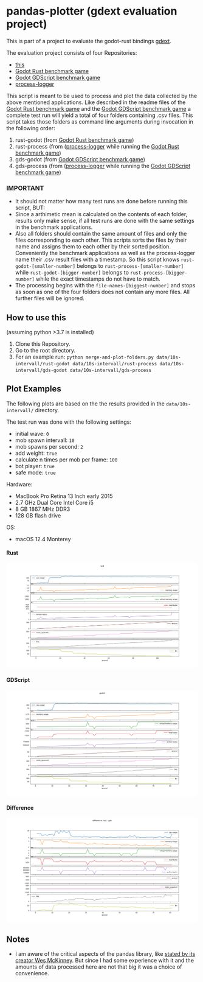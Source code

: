 # pandas-plotter (gdext evaluation project)

This is part of a project to evaluate the godot-rust bindings [gdext](https://github.com/godot-rust/gdext).

The evaluation project consists of four Repositories:

- [this](https://github.com/franziskusz/pandas-plotter)
- [Godot Rust benchmark game](https://github.com/franziskusz/dodge-r)
- [Godot GDScript benchmark game](https://github.com/franziskusz/dodge-gds)
- [process-logger](https://github.com/franziskusz/process-logger)

This script is meant to be used to process and plot the data collected by the above mentioned applications. Like described in the readme files of the [Godot Rust benchmark game](https://github.com/franziskusz/dodge-r) and the [Godot GDScript benchmark game](https://github.com/franziskusz/dodge-gds) a complete test run will yield a total of four folders containing .csv files. This script takes those folders as command line arguments during invocation in the following order:
1. rust-godot (from [Godot Rust benchmark game](https://github.com/franziskusz/dodge-r))
2. rust-process (from ([process-logger](https://github.com/franziskusz/process-logger) while running the [Godot Rust benchmark game](https://github.com/franziskusz/dodge-r))
3. gds-godot (from [Godot GDScript benchmark game](https://github.com/franziskusz/dodge-gds))
4. gds-process (from ([process-logger](https://github.com/franziskusz/process-logger) while running the [Godot GDScript benchmark game](https://github.com/franziskusz/dodge-gds))

### IMPORTANT
- It should not matter how many test runs are done before running this script, BUT:
- Since a arthimetic mean is calculated on the contents of each folder, results only make sense, if all test runs are done with the same settings in the benchmark applications.
- Also all folders should contain the same amount of files and only the files corresponding to each other. This scripts sorts the files by their name and assigns them to each other by their sorted position. Conveniently the benchmark applications as well as the process-logger name their .csv result files with a timestamp. So this script knows `rust-godot-[smaller-number]` belongs to `rust-process-[smaller-number]` while `rust-godot-[bigger-number]` belongs to `rust-process-[bigger-number]` while the exact timestamps do not have to match.
- The processing begins with the `file-names-[biggest-number]` and stops as soon as one of the four folders does not contain any more files. All further files will be ignored. 




## How to use this
(assuming python >3.7 is installed)
1. Clone this Repository.
2. Go to the root directory.
3. For an example run: `python merge-and-plot-folders.py data/10s-intervall/rust-godot data/10s-intervall/rust-process data/10s-intervall/gds-godot data/10s-intervall/gds-process`

## Plot Examples

The following plots are based on the the results provided in the `data/10s-intervall/` directory.

The test run was done with the following settings:
- initial wave: `0`
- mob spawn intervall: `10`
- mob spawns per second: `2`
- add weight: `true`
- calculate n times per mob per frame: `100`
- bot player: `true`
- safe mode: `true`

Hardware:
- MacBook Pro Retina 13 Inch early 2015
- 2.7 GHz Dual Core Intel Core i5
- 8 GB 1867 MHz DDR3
- 128 GB flash drive

OS:
- macOS 12.4 Monterey
  
#### Rust
![rust](data/10s-intervall/rust.png)

#### GDScript
![gds](data/10s-intervall/gds.png)

#### Difference
![rust](data/10s-intervall/diff-rust-gds.png)

## Notes
- I am aware of the critical aspects of the pandas library, like [stated by its creator Wes McKinney](https://wesmckinney.com/blog/apache-arrow-pandas-internals/).
  But since I had some experience with it and the amounts of data processed here are not that big it was a choice of convenience.
